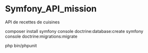 # Symfony_API_mission

API de recettes de cuisines

composer install
symfony console doctrine:database:create
symfony console doctrine:migrations:migrate

php bin/phpunit
